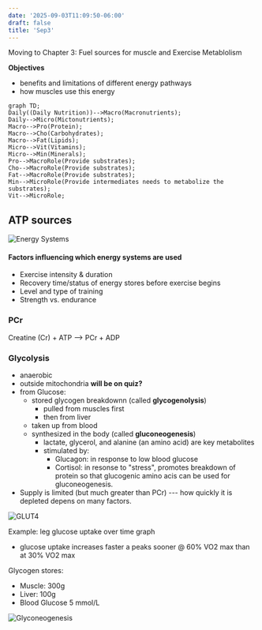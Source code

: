 ```yaml
---
date: '2025-09-03T11:09:50-06:00'
draft: false
title: 'Sep3'
---
```


Moving to Chapter 3: Fuel sources for muscle and Exercise Metablolism

**Objectives**
- benefits and limitations of different energy pathways
- how muscles use this energy

```mermaid
graph TD;
Daily((Daily Nutrition))-->Macro(Macronutrients);
Daily-->Micro(Mictonutrients);
Macro-->Pro(Protein);
Macro-->Cho(Carbohydrates);
Macro-->Fat(Lipids);
Micro-->Vit(Vitamins);
Micro-->Min(Minerals);
Pro-->MacroRole(Provide substrates);
Cho-->MacroRole(Provide substrates);
Fat-->MacroRole(Provide substrates);
Min-->MicroRole(Provide intermediates needs to metabolize the substrates);
Vit-->MicroRole;
```

## ATP sources

![Energy Systems](https://cdn.prod.website-files.com/626814af1998404201198e4b/63935210937373aab0c79d1a_creatine-and-energy-systems.png)

#### Factors influencing which energy systems are used
- Exercise intensity & duration
- Recovery time/status of energy stores before exercise begins
- Level and type of training
- Strength vs. endurance

### PCr

Creatine (Cr) + ATP --> PCr + ADP

### Glycolysis
- anaerobic
- outside mitochondria **will be on quiz?**
- from Glucose:
    - stored glycogen breakdownn (called **glycogenolysis**)
        - pulled from muscles first
        - then from liver
    - taken up from blood
    - synthesized in the body (called **gluconeogenesis**)
        - lactate, glycerol, and alanine (an amino acid) are key metabolites
        - stimulated by:
            - Glucagon: in response to low blood glucose
            - Cortisol: in resonse to "stress", promotes breakdown of protein so that glucogenic amino acis can be used for gluconeogenesis.
- Supply is limited (but much greater than PCr) --- how quickly it is depleted depens on many factors.

![GLUT4](https://o.quizlet.com/vSZIqDaZxocsseTd9Rdr0A.jpg)

Example: leg glucose uptake over time graph
- glucose uptake increases faster a peaks sooner @ 60% VO2 max than at 30% VO2 max


Glycogen stores:
- Muscle: 300g
- Liver: 100g
- Blood Glucose 5 mmol/L

![Glyconeogenesis](https://img.freepik.com/premium-vector/gluconeogenesis-liver-adipose-tissus-gut-muscle-glucose-lactate-glycogen-protein-oxidation_33402-982.jpg)

